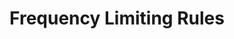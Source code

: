 ---
title: Frequency Limiting Rules
position_number: 3
parameters:
- name:
content:
content_markdown: |-
  Some interfaces will have limited flow control (the corresponding interface will have a limited flow description). The current limit is mainly divided into gateway current limit and WAF current limit.

  If the interface request triggers the gateway current limit, 429 will be returned, indicating that the access frequency exceeds the limit, and the IP or apiKey will be blocked.

  Gateway current limiting is divided into IP and apiKey current limiting.

  Example description of IP current limit: 100/s/ip, indicating the limit of the number of requests per second for this interface per IP.

  apiKey current limit example description: 50/s/apiKey, indicating the limit of the number of requests per second for the interface per apiKey.
left_code_blocks:
- code_block:
  title:
  language:
  right_code_blocks:
- code_block:
  title: JQuery
  language: javascript
---